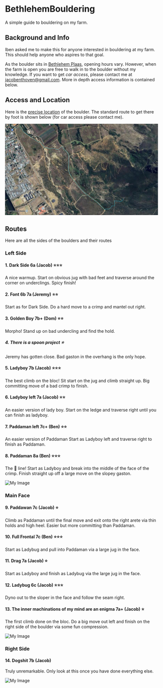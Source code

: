 # BethlehemBouldering

A simple guide to bouldering on my farm.

## Background and Info

Iben asked me to make this for anyone interested in bouldering at my farm. This should help anyone who aspires to that goal.

As the boulder sits in [Bethlehem Plaas](https://maps.app.goo.gl/TPZWeMC4AntFpdBFA), opening hours vary. However, when the farm is open you are free to walk in to the boulder without my knowledge. If you want to get *car access*, please contact me at <jacobenthoven@gmail.com>. More in depth access information is contained below.

## Access and Location

Here is the [precise location](https://maps.app.goo.gl/9GXsPRcMXdio4FMZ6) of the boulder. The standard route to get there by foot is shown below (for car access please contact me).

![My Image](./assets/route.png)

## Routes

Here are all the sides of the boulders and their routes

### Left Side

#### 1. Dark Side 6a (Jacob) ⭐⭐⭐

A nice warmup. Start on obvious jug with bad feet and traverse around the corner on underclings. Spicy finish!

#### 2. Font 6b 7a (Jeremy) ⭐⭐

Start as for Dark Side. Do a hard move to a crimp and mantel out right.

#### 3. Golden Boy 7b+ (Dom) ⭐⭐

Morpho! Stand up on bad undercling and find the hold.

##### 4. There is a spoon **project** ⭐

Jeremy has gotten close. Bad gaston in the overhang is the only hope.

#### 5. Ladyboy 7b (Jacob) ⭐⭐⭐

The best climb on the bloc! Sit start on the jug and climb straight up. Big committing move of a bad crimp to finish.

#### 6. Ladyboy left 7a (Jacob) ⭐⭐

An easier version of lady boy. Start on the ledge and traverse right until you can finish as ladyboy.

#### 7. Paddaman left 7c+ (Ben) ⭐⭐

An easier version of Paddaman Start as Ladyboy left and traverse right to finish as Paddaman.

#### 8. Paddaman 8a (Ben) ⭐⭐⭐

The 👑 line! Start as Ladyboy and break into the middle of the face of the crimp. Finish straight up off a large move on the slopey gaston.

![My Image](./assets/left.png)

### Main Face

#### 9. Paddawan 7c (Jacob) ⭐

Climb as Paddaman until the final move and exit onto the right arete via thin holds and high heel. Easier but more committing than Paddaman.

#### 10. Full Frontal 7c (Ben) ⭐⭐⭐

Start as Ladybug and pull into Paddaman via a large jug in the face.

#### 11. Drag 7a (Jacob) ⭐

Start as Ladyboy and finish as Ladybug via the large jug in the face.

#### 12. Ladybug 6c (Jacob) ⭐⭐⭐

Dyno out to the sloper in the face and follow the seam right.

#### 13. The inner machinations of my mind are an enigma 7a+ (Jacob) ⭐

The first climb done on the bloc. Do a big move out left and finish on the right side of the boulder via some fun compression.

![My Image](./assets/main.png)

### Right Side

#### 14. Dogshit 7b (Jacob)

Truly unremarkable. Only look at this once you have done everything else.

![My Image](./assets/right.png)
